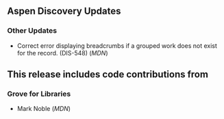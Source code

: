 ## Aspen Discovery Updates
### Other Updates
- Correct error displaying breadcrumbs if a grouped work does not exist for the record. (DIS-548) (*MDN*) 

## This release includes code contributions from
### Grove for Libraries
  - Mark Noble (*MDN*)

